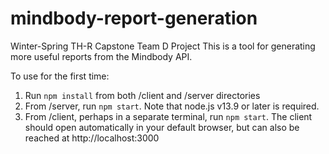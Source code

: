 # mindbody-report-generation
Winter-Spring TH-R Capstone Team D Project
This is a tool for generating more useful reports from the Mindbody API.

To use for the first time:

1. Run `npm install` from both /client and /server directories 
2. From /server, run `npm start`. Note that node.js v13.9 or later is required. 
3. From /client, perhaps in a separate terminal, run `npm start`. The client should open automatically in your default browser, but can also be reached at http://localhost:3000
